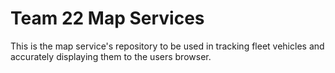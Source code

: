 # Team 22 Map Services #

This is the map service's repository to be used in tracking fleet vehicles and accurately displaying them to the users browser.